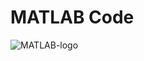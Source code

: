 # MATLAB Code
![MATLAB-logo](https://user-images.githubusercontent.com/62868878/148649436-c4725898-9be1-4a5b-80e1-843dac28b9e9.png)
